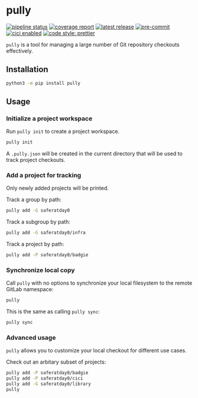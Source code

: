 # pully

<!-- BADGIE TIME -->

[![pipeline status](https://img.shields.io/gitlab/pipeline-status/saferatday0/sandbox/pully?branch=main)](https://gitlab.com/saferatday0/sandbox/pully/-/commits/main)
[![coverage report](https://img.shields.io/gitlab/pipeline-coverage/saferatday0/sandbox/pully?branch=main)](https://gitlab.com/saferatday0/sandbox/pully/-/commits/main)
[![latest release](https://img.shields.io/gitlab/v/release/saferatday0/sandbox/pully)](https://gitlab.com/saferatday0/sandbox/pully/-/releases)
[![pre-commit](https://img.shields.io/badge/pre--commit-enabled-brightgreen?logo=pre-commit)](https://github.com/pre-commit/pre-commit)
[![cici enabled](https://img.shields.io/badge/%E2%9A%A1_cici-enabled-c0ff33)](https://gitlab.com/saferatday0/cici)
[![code style: prettier](https://img.shields.io/badge/code_style-prettier-ff69b4.svg)](https://github.com/prettier/prettier)

<!-- END BADGIE TIME -->

`pully` is a tool for managing a large number of Git repository checkouts
effectively.

## Installation

```sh
python3 -m pip install pully
```

## Usage

### Initialize a project workspace

Run `pully init` to create a project workspace.

```sh
pully init
```

A `.pully.json` will be created in the current directory that will be used to
track project checkouts.

### Add a project for tracking

Only newly added projects will be printed.

Track a group by path:

```sh
pully add -G saferatday0
```

Track a subgroup by path:

```sh
pully add -G saferatday0/infra
```

Track a project by path:

```sh
pully add -P saferatday0/badgie
```

### Synchronize local copy

Call `pully` with no options to synchronize your local filesystem to the remote
GitLab namespace:

```sh
pully
```

This is the same as calling `pully sync`:

```sh
pully sync
```

### Advanced usage

`pully` allows you to customize your local checkout for different use cases.

Check out an arbitary subset of projects:

```sh
pully add -P saferatday0/badgie
pully add -P saferatday0/cici
pully add -G saferatday0/library
pully
```

